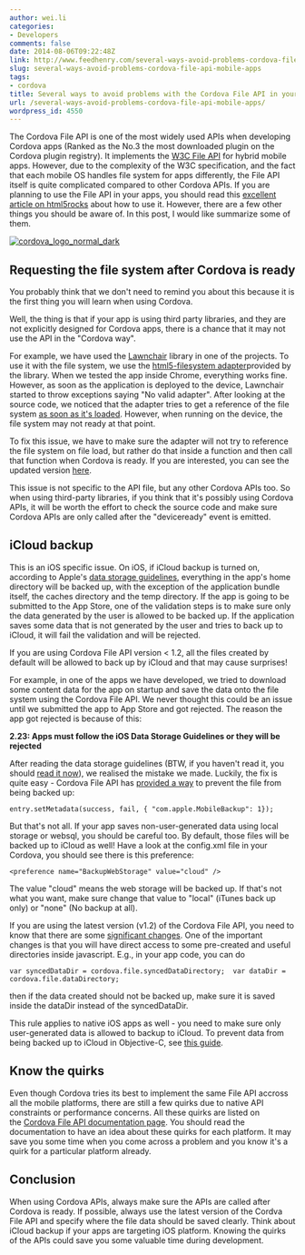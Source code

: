 ```yaml
---
author: wei.li
categories:
- Developers
comments: false
date: 2014-08-06T09:22:48Z
link: http://www.feedhenry.com/several-ways-avoid-problems-cordova-file-api-mobile-apps/
slug: several-ways-avoid-problems-cordova-file-api-mobile-apps
tags:
- cordova
title: Several ways to avoid problems with the Cordova File API in your mobile apps
url: /several-ways-avoid-problems-cordova-file-api-mobile-apps/
wordpress_id: 4550
---
```


The Cordova File API is one of the most widely used APIs when developing Cordova apps (Ranked as the No.3 the most downloaded plugin on the Cordova plugin registry). It implements the [W3C File API](http://www.w3.org/TR/FileAPI/) for hybrid mobile apps. However, due to the complexity of the W3C specification, and the fact that each mobile OS handles file system for apps differently, the File API itself is quite complicated compared to other Cordova APIs. If you are planning to use the File API in your apps, you should read this [excellent article on html5rocks](http://www.html5rocks.com/en/tutorials/file/filesystem/) about how to use it. However, there are a few other things you should be aware of. In this post, I would like summarize some of them.


[![cordova_logo_normal_dark](/wp-content/uploads/2014/08/cordova_logo_normal_dark-300x133.png)](http://cordova.apache.org/)





## Requesting the file system after Cordova is ready


You probably think that we don't need to remind you about this because it is the first thing you will learn when using Cordova.

Well, the thing is that if your app is using third party libraries, and they are not explicitly designed for Cordova apps, there is a chance that it may not use the API in the "Cordova way".

For example, we have used the [Lawnchair](http://brian.io/lawnchair/) library in one of the projects. To use it with the file system, we use the [html5-filesystem adapter](https://github.com/brianleroux/lawnchair/blob/master/src/adapters/html5-filesystem.js)provided by the library. When we tested the app inside Chrome, everything works fine. However, as soon as the application is deployed to the device, Lawnchair started to throw exceptions saying "No valid adapter". After looking at the source code, we noticed that the adapter tries to get a reference of the file system [as soon as it's loaded](https://github.com/brianleroux/lawnchair/blob/master/src/adapters/html5-filesystem.js#L14). However, when running on the device, the file system may not ready at that point.

To fix this issue, we have to make sure the adapter will not try to reference the file system on file load, but rather do that inside a function and then call that function when Cordova is ready. If you are interested, you can see the updated version [here](https://gist.github.com/weili-feedhenry/33cede7faf01fe81c695).

This issue is not specific to the API file, but any other Cordova APIs too. So when using third-party libraries, if you think that it's possibly using Cordova APIs, it will be worth the effort to check the source code and make sure Cordova APIs are only called after the "deviceready" event is emitted.


## iCloud backup


This is an iOS specific issue. On iOS, if iCloud backup is turned on, according to Apple's [data storage guidelines](https://developer.apple.com/icloud/documentation/data-storage/index.html), everything in the app's home directory will be backed up, with the exception of the application bundle itself, the caches directory and the temp directory. If the app is going to be submitted to the App Store, one of the validation steps is to make sure only the data generated by the user is allowed to be backed up. If the application saves some data that is not generated by the user and tries to back up to iCloud, it will fail the validation and will be rejected.

If you are using Cordova File API version < 1.2, all the files created by default will be allowed to back up by iCloud and that may cause surprises!

For example, in one of the apps we have developed, we tried to download some content data for the app on startup and save the data onto the file system using the Cordova File API. We never thought this could be an issue until we submitted the app to App Store and got rejected. The reason the app got rejected is because of this:

**2.23: Apps must follow the iOS Data Storage Guidelines or they will be rejected**

After reading the data storage guidelines (BTW, if you haven't read it, you should [read it now](https://developer.apple.com/icloud/documentation/data-storage/index.html)), we realised the mistake we made. Luckily, the fix is quite easy - Cordova File API has [provided a way](https://cordova.apache.org/docs/en/3.0.0/cordova_file_file.md.html#FileEntry) to prevent the file from being backed up:

`entry.setMetadata(success, fail, { "com.apple.MobileBackup": 1});`

But that's not all. If your app saves non-user-generated data using local storage or websql, you should be careful too. By default, those files will be backed up to iCloud as well! Have a look at the config.xml file in your Cordova, you should see there is this preference:

`<preference name="BackupWebStorage" value="cloud" />`

The value "cloud" means the web storage will be backed up. If that's not what you want, make sure change that value to "local" (iTunes back up only) or "none" (No backup at all).

If you are using the latest version (v1.2) of the Cordova File API, you need to know that there are some [significant changes](https://github.com/apache/cordova-plugin-file/blob/master/doc/index.md). One of the important changes is that you will have direct access to some pre-created and useful directories inside javascript. E.g., in your app code, you can do

`
var syncedDataDir = cordova.file.syncedDataDirectory; 
var dataDir = cordova.file.dataDirectory;
`

then if the data created should not be backed up, make sure it is saved inside the dataDir instead of the syncedDataDir.

This rule applies to native iOS apps as well - you need to make sure only user-generated data is allowed to backup to iCloud. To prevent data from being backed up to iCloud in Objective-C, see [this guide](https://developer.apple.com/library/ios/qa/qa1719/_index.html).


## Know the quirks


Even though Cordova tries its best to implement the same File API accross all the mobile platforms, there are still a few quirks due to native API constraints or performance concerns. All these quirks are listed on the [Cordova File API documentation page](http://cordova.apache.org/docs/en/3.3.0/cordova_file_file.md.html#File). You should read the documentation to have an idea about these quirks for each platform. It may save you some time when you come across a problem and you know it's a quirk for a particular platform already.


## Conclusion


When using Cordova APIs, always make sure the APIs are called after Cordova is ready. If possible, always use the latest version of the Cordva File API and specify where the file data should be saved clearly. Think about iCloud backup if your apps are targeting iOS platform. Knowing the quirks of the APIs could save you some valuable time during development.
